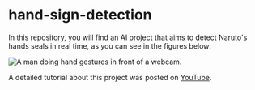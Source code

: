 # hand-sign-detection

In this repository, you will find an AI project that aims to detect Naruto's hands seals in real time, as you can see in the figures below:

![A man doing hand gestures in front of a webcam.](https://github.com/lucasfernandoprojects/hand-sign-detection/blob/main/gifs/giphy.gif)

A detailed tutorial about this project was posted on [YouTube](https://www.youtube.com/watch?v=mIE9g0209xk&t=6s).
